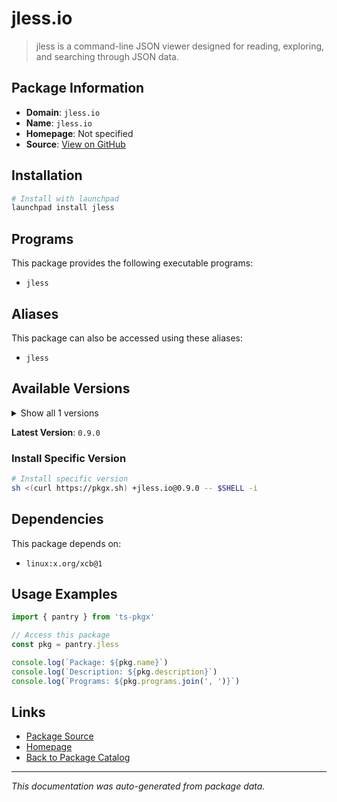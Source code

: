 # jless.io

> jless is a command-line JSON viewer designed for reading, exploring, and searching through JSON data.

## Package Information

- **Domain**: `jless.io`
- **Name**: `jless.io`
- **Homepage**: Not specified
- **Source**: [View on GitHub](https://github.com/pkgxdev/pantry/tree/main/projects/jless.io/package.yml)

## Installation

```bash
# Install with launchpad
launchpad install jless
```

## Programs

This package provides the following executable programs:

- `jless`

## Aliases

This package can also be accessed using these aliases:

- `jless`

## Available Versions

<details>
<summary>Show all 1 versions</summary>

- `0.9.0`

</details>

**Latest Version**: `0.9.0`

### Install Specific Version

```bash
# Install specific version
sh <(curl https://pkgx.sh) +jless.io@0.9.0 -- $SHELL -i
```

## Dependencies

This package depends on:

- `linux:x.org/xcb@1`

## Usage Examples

```typescript
import { pantry } from 'ts-pkgx'

// Access this package
const pkg = pantry.jless

console.log(`Package: ${pkg.name}`)
console.log(`Description: ${pkg.description}`)
console.log(`Programs: ${pkg.programs.join(', ')}`)
```

## Links

- [Package Source](https://github.com/pkgxdev/pantry/tree/main/projects/jless.io/package.yml)
- [Homepage](#)
- [Back to Package Catalog](../package-catalog.md)

---

*This documentation was auto-generated from package data.*
